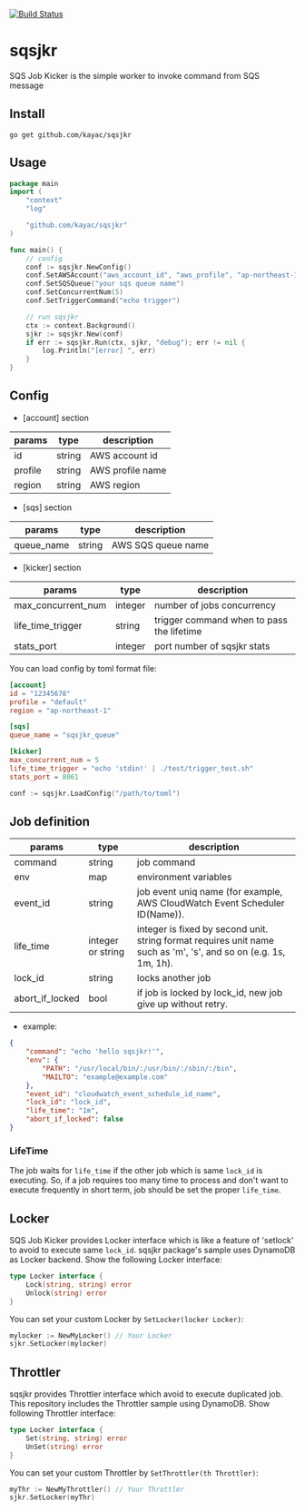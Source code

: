 [![Build Status](https://travis-ci.org/kayac/sqsjkr.svg?branch=master)](https://travis-ci.org/kayac/sqsjkr)

# sqsjkr
SQS Job Kicker is the simple worker to invoke command from SQS message

## Install

```
go get github.com/kayac/sqsjkr
```

## Usage

```go
package main
import (
    "context"
    "log"

    "github.com/kayac/sqsjkr"
)

func main() {
    // config
    conf := sqsjkr.NewConfig()
    conf.SetAWSAccount("aws_account_id", "aws_profile", "ap-northeast-1")
    conf.SetSQSQueue("your sqs queue name")
    conf.SetConcurrentNum(5)
    conf.SetTriggerCommand("echo trigger")

    // run sqsjkr
    ctx := context.Background()
    sjkr := sqsjkr.New(conf)
    if err := sqsjkr.Run(ctx, sjkr, "debug"); err != nil {
        log.Println("[error] ", err)
    }
}
```

## Config

- [account] section

params  | type   | description
------- | ------ | -----------------------
id      | string | AWS account id
profile | string | AWS profile name
region  | string | AWS region

- [sqs] section

params      | type   | description
----------- | ------ | ------------------------------------------
queue\_name | string | AWS SQS queue name

- [kicker] section

params               | type     | description
-------------------- | -------- | ------------------------------------------
max\_concurrent\_num | integer  | number of jobs concurrency
life\_time\_trigger  | string   | trigger command when to pass the lifetime
stats\_port          | integer  | port number of sqsjkr stats

You can load config by toml format file:

```toml
[account]
id = "12345678"
profile = "default"
region = "ap-northeast-1"

[sqs]
queue_name = "sqsjkr_queue"

[kicker]
max_concurrent_num = 5
life_time_trigger = "echo 'stdin!' | ./test/trigger_test.sh"
stats_port = 8061
```

```go
conf := sqsjkr.LoadConfig("/path/to/toml")
```

## Job definition


params            | type              | description
----------------- | ----------------- | -------------------------------------------------------------------------------------------------------------------
command           | string            | job command
env               | map               | environment variables
event\_id         | string            | job event uniq name (for example, AWS CloudWatch Event Scheduler ID(Name)).
life\_time        | integer or string | integer is fixed by second unit. string format requires unit name such as 'm', 's', and so on (e.g. 1s, 1m, 1h).
lock\_id          | string            | locks another job
abort\_if\_locked | bool              | if job is locked by lock\_id, new job give up without retry.

- example:

```json
{
    "command": "echo 'hello sqsjkr!'",
    "env": {
        "PATH": "/usr/local/bin/:/usr/bin/:/sbin/:/bin",
        "MAILTO": "example@example.com"
    },
    "event_id": "cloudwatch_event_schedule_id_name",
    "lock_id": "lock_id",
    "life_time": "1m",
    "abort_if_locked": false
}
```

### LifeTime
The job waits for `life_time` if the other job which is same `lock_id` is executing. So, if a job requires too many time to process and don't want to execute frequently in short term, job should be set the proper `life_time`.

## Locker
SQS Job Kicker provides Locker interface which is like a feature of 'setlock' to avoid to execute same `lock_id`. sqsjkr package's sample uses DynamoDB as Locker backend. Show the following Locker interface:

```go
type Locker interface {
	Lock(string, string) error
	Unlock(string) error
}
```

You can set your custom Locker by `SetLocker(locker Locker)`:
```go
mylocker := NewMyLocker() // Your Locker
sjkr.SetLocker(mylocker)
```

## Throttler
sqsjkr provides Throttler interface which avoid to execute duplicated job. This repository includes the Throttler sample using DynamoDB.
Show following Throttler interface:

```go
type Locker interface {
	Set(string, string) error
	UnSet(string) error
}
```

You can set your custom Throttler by `SetThrottler(th Throttler)`:
```go
myThr := NewMyThrottler() // Your Throttler
sjkr.SetLocker(myThr)
```

